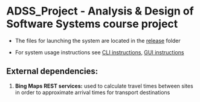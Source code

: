 #   ADSS_Project - Analysis & Design of Software Systems course project

* The files for launching the system are located in the [release](release) folder

* For system usage instructions see [CLI instructions](CLI_instructions.pdf), [GUI instructions](GUI_instructions.pdf)<br/>

## External dependencies:

1) **Bing Maps REST services:** used to calculate travel times between sites in order to approximate arrival times for transport destinations

